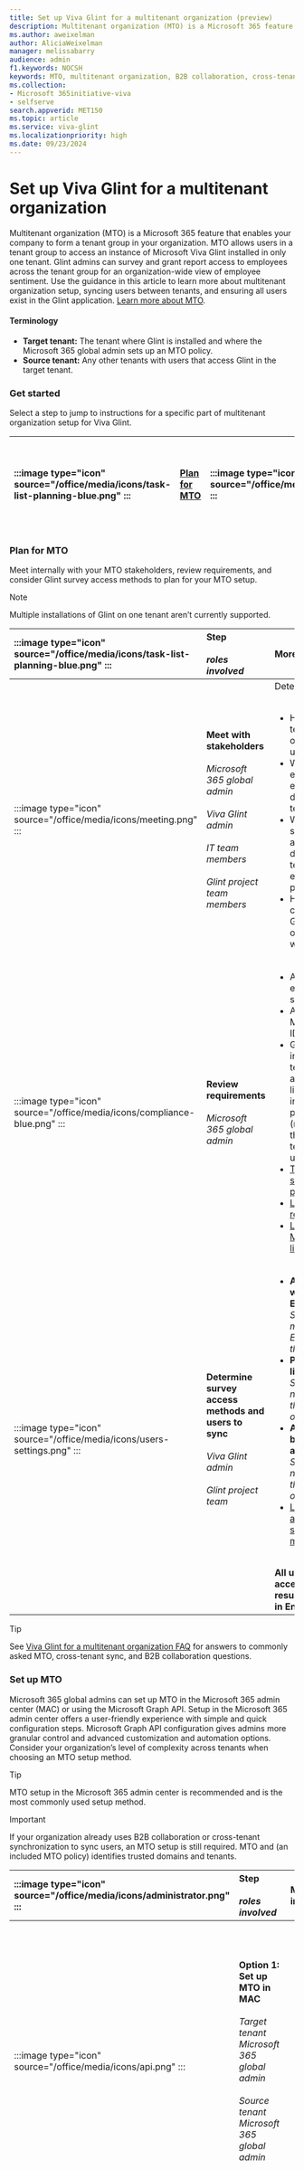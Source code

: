 ```yaml
---
title: Set up Viva Glint for a multitenant organization (preview)
description: Multitenant organization (MTO) is a Microsoft 365 feature that enables you to form a tenant group within your organization.
ms.author: aweixelman
author: AliciaWeixelman
manager: melissabarry
audience: admin
f1.keywords: NOCSH
keywords: MTO, multitenant organization, B2B collaboration, cross-tenant sync, FAQ
ms.collection:  
- Microsoft 365initiative-viva
- selfserve 
search.appverid: MET150 
ms.topic: article
ms.service: viva-glint
ms.localizationpriority: high
ms.date: 09/23/2024
---
```


# Set up Viva Glint for a multitenant organization

Multitenant organization (MTO) is a Microsoft 365 feature that enables your company to form a tenant group in your organization. MTO allows users in a tenant group to access an instance of Microsoft Viva Glint installed in only one tenant. Glint admins can survey and grant report access to employees across the tenant group for an organization-wide view of employee sentiment. Use the guidance in this article to learn more about multitenant organization setup, syncing users between tenants, and ensuring all users exist in the Glint application. [Learn more about MTO](/entra/identity/multi-tenant-organizations/multi-tenant-organization-overview).

#### Terminology

- **Target tenant:** The tenant where Glint is installed and where the Microsoft 365 global admin sets up an MTO policy. 
- **Source tenant:** Any other tenants with users that access Glint in the target tenant.

### Get started

Select a step to jump to instructions for a specific part of multitenant organization setup for Viva Glint. 

|:::image type="icon" source="/office/media/icons/task-list-planning-blue.png" ::: |[Plan for MTO](#plan-for-mto)| :::image type="icon" source="/office/media/icons/administrator.png" ::: |[Set up MTO](#set-up-mto)| :::image type="icon" source="/office/media/icons/migration-blue.png" ::: |[Sync users](#sync-users) |:::image type="icon" source="/office/media/icons/users-people.png" ::: |[Import users from all tenants to the Glint app](#import-users-from-all-tenants-to-the-glint-app) |
|:---|:---|:---|:---|:---|:---|:---|:---|

### Plan for MTO

Meet internally with your MTO stakeholders, review requirements, and consider Glint survey access methods to plan for your MTO setup.

> [!NOTE]
> Multiple installations of Glint on one tenant aren’t currently supported.

| :::image type="icon" source="/office/media/icons/task-list-planning-blue.png" ::: |Step<br> <br> _roles involved_| More information |
|:---|:---|:---|
|:::image type="icon" source="/office/media/icons/meeting.png" ::: | **Meet with stakeholders** <br> <br>_Microsoft 365 global admin_ <br> <br>_Viva Glint admin_ <br> <br>_IT team members_ <br> <br>_Glint project team members_| Determine:<br> <br> <ul><li>How many tenants your organization uses</li> <li>Whether employees exist in different tenants</li> <li>What your Glint survey needs are across different tenants and employee populations</li> <li>How you currently use Glint for organization-wide surveys</li></ul>|
| :::image type="icon" source="/office/media/icons/compliance-blue.png" ::: | **Review requirements** <br> <br>_Microsoft 365 global admin_ | <ul><li>All tenants exist in the same cloud</li><li>All tenants use Microsoft Entra ID </li><li>Glint is installed in one tenant where all Glint licenses used in the MTO are purchased (regardless of the home tenant of the user)</li> <li>[Target and source tenant prerequisites](https://go.microsoft.com/fwlink/?linkid=2282429)</li><li>[License requirements](https://go.microsoft.com/fwlink/?linkid=2282509)<li>[Learn about MTO limitations](/entra/identity/multi-tenant-organizations/multi-tenant-organization-known-issues)</li> </ul>|
|:::image type="icon" source="/office/media/icons/users-settings.png" ::: | **Determine survey access methods and users to sync** <br> <br>_Viva Glint admin_ <br> <br>_Glint project team_ | <ul><li>**Authentication with Microsoft Entra ID**<br> _Survey takers must exist in Entra and in the Glint app_ <br></li> <li>**Personalized links**<br> _Survey takers need to exist in the Glint app only_ <br></li> <li>**Attribute-based survey access**<br> _Survey takers need to exist in the Glint app only_</li> <li>[Learn more about Glint survey access methods](/viva/glint/setup/understand-survey-access-methods)</li></ul><br> **All users that access survey results must exist in Entra**|

> [!TIP]
> See [Viva Glint for a multitenant organization FAQ](mto-faq.md) for answers to commonly asked MTO, cross-tenant sync, and B2B collaboration questions.

### Set up MTO

Microsoft 365 global admins can set up MTO in the Microsoft 365 admin center (MAC) or using the Microsoft Graph API. Setup in the Microsoft 365 admin center offers a user-friendly experience with simple and quick configuration steps. Microsoft Graph API configuration gives admins more granular control and advanced customization and automation options. Consider your organization’s level of complexity across tenants when choosing an MTO setup method.

> [!TIP]
> MTO setup in the Microsoft 365 admin center is recommended and is the most commonly used setup method.

> [!IMPORTANT]
> If your organization already uses B2B collaboration or cross-tenant synchronization to sync users, an MTO setup is still required. MTO and (an included MTO policy) identifies trusted domains and tenants.

| :::image type="icon" source="/office/media/icons/administrator.png" ::: |Step <br> <br> _roles involved_ | More information |
|:---|:---|:---|
|:::image type="icon" source="/office/media/icons/api.png" ::: | **Option 1: Set up MTO in MAC** <br> <br>_Target tenant Microsoft 365 global admin_ <br> <br>_Source tenant Microsoft 365 global admin_ | <ol><li>[As the target tenant admin, set up a new MTO in MAC](https://go.microsoft.com/fwlink/?linkid=2282609)</li> <li>[As the target tenant admin, add tenants to your MTO in MAC](https://go.microsoft.com/fwlink/?linkid=2282610)</li> <li>[As a source tenant admin, join an MTO](https://go.microsoft.com/fwlink/?linkid=2282430)</li></ol>|
|:::image type="icon" source="/office/media/icons/api.png" ::: | **Option 2: Set up MTO with the Microsoft Graph API** <br> <br>_Target tenant Microsoft 365 global admin_ <br> <br>_Source tenant Microsoft 365 global admin_ | <ol><li>As the target tenant admin, [sign in to the target tenant](https://go.microsoft.com/fwlink/?linkid=2282257) and [create an MTO](https://go.microsoft.com/fwlink/?linkid=2282047)</li> <li> [As the target tenant admin, add tenants to the MTO](https://go.microsoft.com/fwlink/?linkid=2282346)</li><li> As the source tenant admin, [sign in to the source tenant](https://go.microsoft.com/fwlink/?linkid=2282048) and [join the MTO](https://go.microsoft.com/fwlink/?linkid=2282347)</li><li> As the target tenant admin, [setup a cross-tenant access policy](https://go.microsoft.com/fwlink/?linkid=2282049) and [configure inbound user sync](https://go.microsoft.com/fwlink/?linkid=2282348)</li></ul>|


### Sync users

There are two options to sync users for MTO and Viva Glint: B2B collaboration or cross-tenant synchronization. Both options result in the creation of [B2B collaboration users](/entra/external-id/user-properties). Cross-tenant synchronization automatically updates users and removes them when they leave the organization. Review prerequisites for each method:

- [cross-tenant synchronization prerequisites](https://go.microsoft.com/fwlink/?linkid=2282614)
- [B2B collaboration prerequisites](https://go.microsoft.com/fwlink/?linkid=2282432)

> [!TIP]
> Cross-tenant synchronization is recommended and offers a more automated and streamlined user sync method.

> [!IMPORTANT]
> - If your organization already has cross-tenant synchronization set up for users that need to access Glint in the target tenant, skip this step.
> - If your organization uses [B2B direct connect](/entra/external-id/b2b-direct-connect-overview), accounts for source tenant users aren't created in the target tenant. Cross-tenant synchronization is still needed to sync users and doesn't affect any existing B2B direct connect setups. 

| :::image type="icon" source="/office/media/icons/migration-blue.png" ::: |Sync option <br> <br> _roles involved_| More information |
|:---|:---|:---|
|:::image type="icon" source="/office/media/icons/users-people.png" ::: | **Option 1: cross-tenant synchronization (CTS)** <br> <br>_Target tenant Microsoft 365 global admin_ <br> <br>_Source tenant Microsoft 365 global admin_ | <ol><li>As the target tenant admin, [enable CTS in the target tenant](https://go.microsoft.com/fwlink/?linkid=2282434)</li> <li>As target tenant admin, [enable autoredemption in the target tenant](https://go.microsoft.com/fwlink/?linkid=2282510) </li><li>As the source tenant admin, [enable autoredemption in the source tenant](https://go.microsoft.com/fwlink/?linkid=2282616)</li><li>As the source tenant admin, [set up CTS in the source tenant](https://go.microsoft.com/fwlink/?linkid=2282511) and [test the connection to the target tenant](https://go.microsoft.com/fwlink/?linkid=2282617)</li> <li>As the source tenant admin, [define who's in scope for provisioning](https://go.microsoft.com/fwlink/?linkid=2282435) and [test on demand provisioning](https://go.microsoft.com/fwlink/?linkid=2282512)</li><li>As the source tenant admin, [start the provisioning job](https://go.microsoft.com/fwlink/?linkid=2282436) to sync users to the target tenant</li> <li>As target and source tenant admins, [verify users in the target tenant and monitor the provisioning job](https://go.microsoft.com/fwlink/?linkid=2282437)</li></ol>|
|:::image type="icon" source="/office/media/icons/upload-blue.png" ::: | **Option 2: B2B collaboration** <br> <br>_Target tenant Microsoft 365 global admin_ <br> <br>_Source tenant Microsoft 365 global admin_ | <ol><li>**Optional:** In the target and source tenants, [confirm that autoredemption is selected in cross-tenant access settings](https://go.microsoft.com/fwlink/?linkid=2282349)</li><li>As the target tenant admin, [prepare a comma-separated value (.csv) file with user information](https://go.microsoft.com/fwlink/?linkid=2282050)</li> <li>As the target tenant admin, [upload the file to Microsoft Entra ID](https://go.microsoft.com/fwlink/?linkid=2282051)</li><li>As the target tenant admin, [confirm that users are added to the directory](https://go.microsoft.com/fwlink/?linkid=2282052)</li></ol>|


### Import users from all tenants to the Glint app

To successfully access surveys and results, all users need to be imported to the Glint application, regardless of their home tenant. Glint offers two methods to import users:

| :::image type="icon" source="/office/media/icons/users-people.png" ::: |Import method <br> <br> _roles involved_| More information|
|:---|:---|:---|
|:::image type="icon" source="/office/media/icons/database.png" ::: | **Secure File Transfer Protocol (SFTP)** <br> <br>_Viva Glint admin_ <br> <br>_HR information system team_| <ul><li>[SFTP and data automation](/viva/glint/setup/sftp-data-automation)</li></ul> |
|:::image type="icon" source="/office/media/icons/files-blue.png" ::: | **People page import** <br> <br>_Viva Glint admin_ | <ul><li>[People page import in the Glint platform](/viva/glint/setup/upload-employee-attributes)</li> </ul>|

### Related resources

**Cross-tenant access and multitenant organization**: 

- [Cross-tenant access overview](/entra/external-id/cross-tenant-access-overview), especially the **Important considerations** section.
- [Configure B2B collaboration cross-tenant access](/entra/external-id/cross-tenant-access-settings-b2b-collaboration).
- [Enable B2B external collaboration settings](/entra/external-id/external-collaboration-settings-configure).
- [Plan for multitenant organizations in Microsoft 365](/microsoft-365/enterprise/plan-multi-tenant-org-overview)
- [Configure a multitenant organization using PowerShell or Microsoft Graph API](/entra/identity/multi-tenant-organizations/multi-tenant-organization-configure-graph?tabs=ms-powershell)
- [What is a multitenant organization in Microsoft Entra ID?](/entra/identity/multi-tenant-organizations/multi-tenant-organization-overview)
- [Manage tenants in your Microsoft Customer Agreement billing account](/azure/cost-management-billing/microsoft-customer-agreement/manage-tenants#whats-a-tenant) 
- [Multitenant organization scenario and Microsoft Entra capabilities](/entra/identity/multi-tenant-organizations/overview)
- [Viva Glint for a multitenant organization FAQ](mto-faq.md)

**B2B collaboration**: 

- [Configure cross-tenant access settings for B2B collaboration](/entra/external-id/cross-tenant-access-settings-b2b-collaboration)
- [Bulk invite guest users for B2B collaboration](/entra/external-id/tutorial-bulk-invite)
- [B2B monthly active user (MAU) licensing](/entra/external-id/external-identities-pricing)

**Cross-tenant synchronization**: 

- [Configure cross-tenant synchronization](/entra/identity/multi-tenant-organizations/cross-tenant-synchronization-configure) 
- [Configure cross-tenant synchronization using PowerShell or Microsoft Graph API](/entra/identity/multi-tenant-organizations/cross-tenant-synchronization-configure-graph?tabs=ms-powershell)
- [B2B monthly active user (MAU) licensing](/entra/external-id/external-identities-pricing)
- [Cross-tenant synchronization licensing](https://go.microsoft.com/fwlink/?linkid=2272785)
